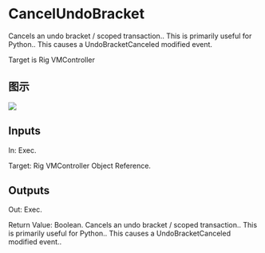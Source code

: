 # CancelUndoBracket

Cancels an undo bracket / scoped transaction.. This is primarily useful for Python.. This causes a UndoBracketCanceled modified event.

Target is Rig VMController

## 图示

![]($-20221218-20422329.png)

## Inputs

In: Exec.

Target: Rig VMController Object Reference.  

## Outputs

Out: Exec.

Return Value: Boolean. Cancels an undo bracket / scoped transaction.. This is primarily useful for Python.. This causes a UndoBracketCanceled modified event..

